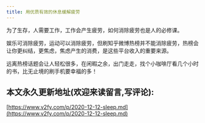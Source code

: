 ```yaml
---
title: 用优质有效的休息缓解疲劳
---
```




为了生存，人需要工作，工作会产生疲劳，如何消除疲劳也是人的必修课。



娱乐可消除疲劳，运动可以消除疲劳，但刷知乎微博热榜并不能消除疲劳，热榜会让你更纠结，更焦虑，焦虑产生的消费，是这些平台收入的重要来源。



远离热榜话题会让人轻松很多，在闲暇之余，出门走走，找个小咖啡厅看几个小时的书，比无止境的刷手机要幸福的多！
## 本文永久更新地址(欢迎来读留言,写评论):

[https://www.v2fy.com/p/2020-12-12-sleep.md](https://www.v2fy.com/p/2020-12-12-sleep.md)
